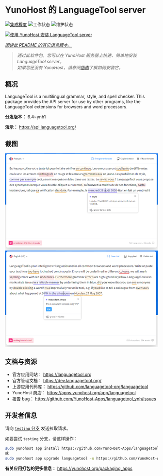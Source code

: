 <!--
注意：此 README 由 <https://github.com/YunoHost/apps/tree/master/tools/readme_generator> 自动生成
请勿手动编辑。
-->

# YunoHost 的 LanguageTool server

[![集成程度](https://dash.yunohost.org/integration/languagetool.svg)](https://dash.yunohost.org/appci/app/languagetool) ![工作状态](https://ci-apps.yunohost.org/ci/badges/languagetool.status.svg) ![维护状态](https://ci-apps.yunohost.org/ci/badges/languagetool.maintain.svg)

[![使用 YunoHost 安装 LanguageTool server](https://install-app.yunohost.org/install-with-yunohost.svg)](https://install-app.yunohost.org/?app=languagetool)

*[阅读此 README 的其它语言版本。](./ALL_README.md)*

> *通过此软件包，您可以在 YunoHost 服务器上快速、简单地安装 LanguageTool server。*  
> *如果您还没有 YunoHost，请参阅[指南](https://yunohost.org/install)了解如何安装它。*

## 概况

LanguageTool is a multilingual grammar, style, and spell checker. This package provides the API server for use by other programs, like the LanguageTool extensions for browsers and word processors.


**分发版本：** 6.4~ynh1

**演示：** <https://api.languagetool.org/>

## 截图

![LanguageTool server 的截图](./doc/screenshots/screenshot_fr.png)
![LanguageTool server 的截图](./doc/screenshots/screenshot.png)

## 文档与资源

- 官方应用网站： <https://languagetool.org>
- 官方管理文档： <https://dev.languagetool.org/>
- 上游应用代码库： <https://github.com/languagetool-org/languagetool>
- YunoHost 商店： <https://apps.yunohost.org/app/languagetool>
- 报告 bug： <https://github.com/YunoHost-Apps/languagetool_ynh/issues>

## 开发者信息

请向 [`testing` 分支](https://github.com/YunoHost-Apps/languagetool_ynh/tree/testing) 发送拉取请求。

如要尝试 `testing` 分支，请这样操作：

```bash
sudo yunohost app install https://github.com/YunoHost-Apps/languagetool_ynh/tree/testing --debug
或
sudo yunohost app upgrade languagetool -u https://github.com/YunoHost-Apps/languagetool_ynh/tree/testing --debug
```

**有关应用打包的更多信息：** <https://yunohost.org/packaging_apps>

